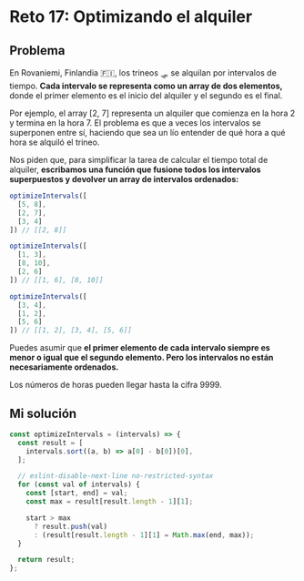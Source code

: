 # Reto 17: Optimizando el alquiler

## Problema

En Rovaniemi, Finlandia 🇫🇮, los trineos 🛷 se alquilan por intervalos de tiempo. **Cada intervalo se representa como un array de dos elementos,** donde el primer elemento es el inicio del alquiler y el segundo es el final.

Por ejemplo, el array [2, 7] representa un alquiler que comienza en la hora 2 y termina en la hora 7. El problema es que a veces los intervalos se superponen entre sí, haciendo que sea un lío entender de qué hora a qué hora se alquiló el trineo.

Nos piden que, para simplificar la tarea de calcular el tiempo total de alquiler, **escribamos una función que fusione todos los intervalos superpuestos y devolver un array de intervalos ordenados:**

```js
optimizeIntervals([
  [5, 8],
  [2, 7],
  [3, 4]
]) // [[2, 8]]

optimizeIntervals([
  [1, 3],
  [8, 10],
  [2, 6]
]) // [[1, 6], [8, 10]]

optimizeIntervals([
  [3, 4],
  [1, 2],
  [5, 6]
]) // [[1, 2], [3, 4], [5, 6]]
```

Puedes asumir que **el primer elemento de cada intervalo siempre es menor o igual que el segundo elemento. Pero los intervalos no están necesariamente ordenados.**

Los números de horas pueden llegar hasta la cifra 9999.

## Mi solución

```js
const optimizeIntervals = (intervals) => {
  const result = [
    intervals.sort((a, b) => a[0] - b[0])[0],
  ];

  // eslint-disable-next-line no-restricted-syntax
  for (const val of intervals) {
    const [start, end] = val;
    const max = result[result.length - 1][1];

    start > max
      ? result.push(val)
      : (result[result.length - 1][1] = Math.max(end, max));
  }

  return result;
};
```

